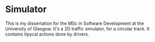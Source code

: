 # Simulator

This is my dissertation for the MSc in Software Development at the University of Glasgow.
It's a 2D traffic simulator, for a circular track. It contains tipycal actions done by drivers.
